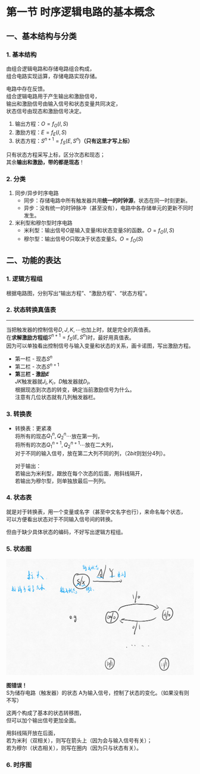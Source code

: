 # 第一节 时序逻辑电路的基本概念

## 一、基本结构与分类

### 1. 基本结构

由组合逻辑电路和存储电路组合构成，  
组合电路实现运算，存储电路实现存储。

电路中存在反馈。  
组合逻辑电路用于产生输出和激励信号，  
输出和激励信号由输入信号和状态变量共同决定，  
状态信号由现态和激励信号决定。

1. 输出方程：$O=f_O(I,S)$  
2. 激励方程：$E=f_E(I,S)$
3. 状态方程：$S^{n+1}=f_S(E,S^n)$**（只有这里才写上标）**

只有状态方程采写上标，区分次态和现态；  
其余**输出和激励，带的都是现态**！

### 2. 分类

1. 同步/异步时序电路
   * 同步：存储电路中所有触发器共用**统一的时钟源**，状态在同一时刻更新。
   * 异步：没有统一的时钟脉冲（甚至没有），电路中各存储单元的更新不同时发生。
2. 米利型和穆尔型时序电路
   * 米利型：输出信号$O$是输入变量$I$和状态变量$S$的函数。$O=f_O(I,S)$
   * 穆尔型：输出信号$O$只取决于状态变量$S$。$O=f_O(S)$

## 二、功能的表达

### 1. 逻辑方程组

根据电路图，分别写出“输出方程”、“激励方程”、“状态方程”。

### 2. 状态转换真值表

---

当把触发器的控制信号$D,J,K,\cdots$也加上时，就是完全的真值表。  
在**求解激励方程组**$S^{n+1}=f_S(E,S^{n})$时，最好用真值表。  
因为可以单独看出控制信号与输入变量和状态的关系，画卡诺图，写出激励方程。

* 第一栏 - 现态$S^{n}$
* 第二栏 - 次态$S^{n+1}$
* **第三栏 - 激励$E$**  
  $JK$触发器就$J_i,K_i$，$D$触发器就$D_i$。  
  根据现态到次态的转变，确定当前激励信号为什么。  
  注意有几位状态就有几列触发器栏。

### 3. 转换表

* 转换表：更紧凑  
  将所有的现态$Q_1^n, Q_2^n\cdots$放在第一列，  
  将所有的次态$Q_1^{n+1}, Q_2^{n+1}\cdots$放在二大列，  
  对于不同的输入信号，放在第二大列不同的列，（$2bit$则划分$4$列）。

  对于输出：  
  若输出为米利型，跟放在每个次态的后面，用斜线隔开，  
  若输出为穆尔型，则单独放最后一列列。

### 4. 状态表

就是对于转换表，用一个变量或名字（甚至中文名字也行），来命名每个状态，  
可以方便看出状态对于不同输入信号间的转换。

但由于缺少具体状态的编码，不好写出逻辑方程组。

### 5. 状态图

![图 9](images/Sequential_Logic_Circult-1--11-30_11-58-03.png)  

**图错误！**  
S为储存电路（触发器）的状态
A为输入信号，控制了状态的变化。（如果没有则不写）

这两个构成了基本的状态转移图，  
但可以加个输出信号更加全面。

用斜线隔开放在后面，  
若为米利（双相关），则写在箭头上（因为会与输入信号有关）；  
若为穆尔（状态相关），则写在圈内（因为只与状态有关）。

### 6. 时序图
